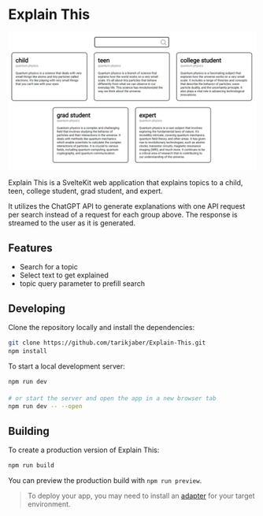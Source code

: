 # Explain This

![Explain This example](static/example.png)

Explain This is a SvelteKit web application that explains topics to a child, teen, college student, grad student, and expert.

It utilizes the ChatGPT API to generate explanations with one API request per search instead of a request for each
group above. The response is streamed to the user as it is generated.

## Features
- Search for a topic
- Select text to get explained
- topic query parameter to prefill search

## Developing
Clone the repository locally and install the dependencies:

```bash
git clone https://github.com/tarikjaber/Explain-This.git
npm install
````

To start a local development server:

```bash
npm run dev

# or start the server and open the app in a new browser tab
npm run dev -- --open
```

## Building

To create a production version of Explain This:

```bash
npm run build
```

You can preview the production build with `npm run preview`.

> To deploy your app, you may need to install an [adapter](https://kit.svelte.dev/docs/adapters) for your target environment.
